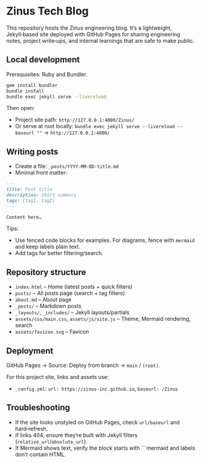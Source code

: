 # Zinus Tech Blog

This repository hosts the Zinus engineering blog. It’s a lightweight, Jekyll‑based site deployed with GitHub Pages for sharing engineering notes, project write‑ups, and internal learnings that are safe to make public.

## Local development

Prerequisites: Ruby and Bundler.

```bash
gem install bundler
bundle install
bundle exec jekyll serve --livereload
```

Then open:
- Project site path: `http://127.0.0.1:4000/Zinus/`
- Or serve at root locally: `bundle exec jekyll serve --livereload --baseurl ""` → `http://127.0.0.1:4000/`

## Writing posts

- Create a file: `_posts/YYYY-MM-DD-title.md`
- Minimal front matter:

```markdown
---
title: Post title
description: Short summary
tags: [tag1, tag2]
---

Content here…
```

Tips:
- Use fenced code blocks for examples. For diagrams, fence with `mermaid` and keep labels plain text.
- Add tags for better filtering/search.

## Repository structure

- `index.html` – Home (latest posts + quick filters)
- `posts/` – All posts page (search + tag filters)
- `about.md` – About page
- `_posts/` – Markdown posts
- `_layouts/`, `_includes/` – Jekyll layouts/partials
- `assets/css/main.css`, `assets/js/site.js` – Theme, Mermaid rendering, search
- `assets/favicon.svg` – Favicon

## Deployment

GitHub Pages → Source: Deploy from branch → `main` / `(root)`.

For this project site, links and assets use:
- `_config.yml`: `url: https://zinus-inc.github.io`, `baseurl: /Zinus`

## Troubleshooting

- If the site looks unstyled on GitHub Pages, check `url/baseurl` and hard‑refresh.
- If links 404, ensure they’re built with Jekyll filters (`relative_url`/`absolute_url`).
- If Mermaid shows text, verify the block starts with ```mermaid and labels don’t contain HTML.

